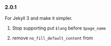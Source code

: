 ### 2.0.1

For Jekyll 3 and make it simpler.

1. Stop supporting put `$lang` before `$page_name`

2. remove `no_fill_default_content` from 
